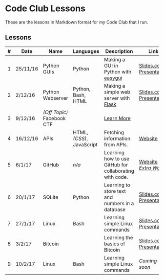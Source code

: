 # Code Club Lessons
These are the lessons in Markdown format for my Code Club that I run.

## Lessons

| # | Date | Name | Languages | Description | Link |
|---|---|---|---|---|---|
| 1 | 25/11/16 | Python GUIs | Python | Making a GUI in Python with [easygui](http://easygui.sourceforge.net/) | [Slides.com Presentation](http://slides.com/jakewalker/code-club-1) |
| 2 | 2/12/16 | Python Webserver | Python, Bash, HTML | Making a simple web server with [Flask](http://flask.pocoo.org/) | [Slides.com Presentation](http://slides.com/jakewalker/code-club-2) |
| 3 | 9/12/16 | *(Off Topic)* Facebook CTF |  | [Learn More](https://github.com/facebook/fbctf) |  |
| 4 | 16/12/16 | APIs | HTML, *(CSS)*, JavaScript | Fetching information from APIs. | [Website](https://malverncode.club/learn.html#apis) |
| 5 | 6/1/17 | GitHub | *n/a* | Learning how to use GitHub for collaborating with code. | [Website](https://malverncode.club/learn.html#github) - *[Extra Work](https://docs.google.com/document/d/1bGuemLYD0LlPyVN38gss5zuM0rldtw6sy1cIACv8lJs/edit?usp=sharing)* |
| 6 | 20/1/17 | SQLite | Python | Learning to store text and numbers in a database | [Slides.com Presentation](http://slides.com/jakewalker/sql) |
| 7 | 27/1/17 | Linux | Bash | Learning simple Linux commands | [Slides.com Presentation](http://slides.com/jakewalker/linux) |
| 8 | 3/2/17 | Bitcoin |  | Learning the basics of Bitcoin | [Slides.com Presentation](http://slides.com/jakewalker/bitcoin) |
| 9 | 10/2/17 | Linux | Bash | Learning simple Linux commands | *Coming soon* |
